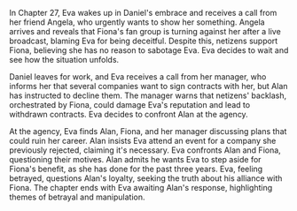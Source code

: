 In Chapter 27, Eva wakes up in Daniel's embrace and receives a call from her friend Angela, who urgently wants to show her something. Angela arrives and reveals that Fiona's fan group is turning against her after a live broadcast, blaming Eva for being deceitful. Despite this, netizens support Fiona, believing she has no reason to sabotage Eva. Eva decides to wait and see how the situation unfolds.

Daniel leaves for work, and Eva receives a call from her manager, who informs her that several companies want to sign contracts with her, but Alan has instructed to decline them. The manager warns that netizens' backlash, orchestrated by Fiona, could damage Eva's reputation and lead to withdrawn contracts. Eva decides to confront Alan at the agency.

At the agency, Eva finds Alan, Fiona, and her manager discussing plans that could ruin her career. Alan insists Eva attend an event for a company she previously rejected, claiming it's necessary. Eva confronts Alan and Fiona, questioning their motives. Alan admits he wants Eva to step aside for Fiona's benefit, as she has done for the past three years. Eva, feeling betrayed, questions Alan's loyalty, seeking the truth about his alliance with Fiona. The chapter ends with Eva awaiting Alan's response, highlighting themes of betrayal and manipulation.